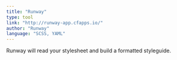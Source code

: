 ```yaml
---
title: "Runway"
type: tool
link: "http://runway-app.cfapps.io/"
author: "Runway"
language: "SCSS, YAML"
---
```


Runway will read your stylesheet and build a formatted styleguide.
